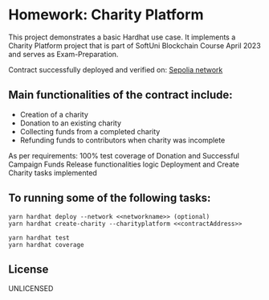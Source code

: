 # Homework: Charity Platform

This project demonstrates a basic Hardhat use case. It implements a Charity Platform project that is part of SoftUni Blockchain Course April 2023 and serves as Exam-Preparation.

Contract successfully deployed and verified on:
[Sepolia network](https://sepolia.etherscan.io/address/0xe71f667B7432B86798221Be90360Ae5E8C5c0E27)

## Main functionalities of the contract include:

- Creation of a charity
- Donation to an existing charity
- Collecting funds from a completed charity
- Refunding funds to contributors when charity was incomplete

As per requirements:
100% test coverage of Donation and Successful Campaign Funds Release functionalities logic
Deployment and Create Charity tasks implemented

## To running some of the following tasks:

```shell
yarn hardhat deploy --network <<networkname>> (optional)
yarn hardhat create-charity --charityplatform <<contractAddress>>

yarn hardhat test
yarn hardhat coverage
```

## License

UNLICENSED

